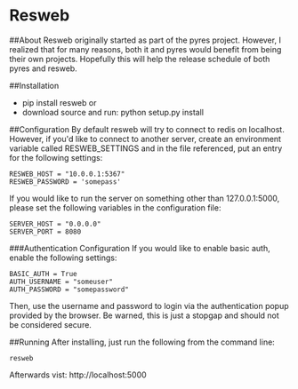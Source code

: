Resweb
======
##About
Resweb originally started as part of the pyres project. However, I realized that for many reasons, both it and pyres would benefit 
from being their own projects. Hopefully this will help the release schedule of both pyres and resweb.

##Installation
* pip install resweb
or
* download source and run: python setup.py install

##Configuration
By default resweb will try to connect to redis on localhost. However, if you'd like to connect to another server, create an environment variable called RESWEB_SETTINGS and in the file referenced, put an entry for the following settings:

	RESWEB_HOST = "10.0.0.1:5367"
	RESWEB_PASSWORD = 'somepass'

If you would like to run the server on something other than 127.0.0.1:5000, please set the following variables in the configuration file:

    SERVER_HOST = "0.0.0.0"
    SERVER_PORT = 8080

###Authentication Configuration
If you would like to enable basic auth, enable the following settings:

	BASIC_AUTH = True
	AUTH_USERNAME = "someuser"
	AUTH_PASSWORD = "somepassword"
	
Then, use the username and password to login via the authentication popup provided by the browser. Be warned, this is just a stopgap and should not be considered secure.

##Running
After installing, just run the following from the command line:

	resweb 

Afterwards vist: http://localhost:5000

